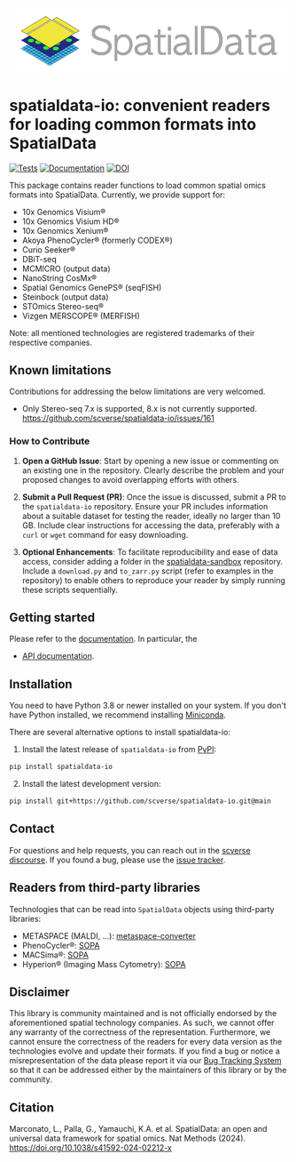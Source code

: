 ![SpatialData banner](https://github.com/scverse/spatialdata/blob/main/docs/_static/img/spatialdata_horizontal.png?raw=true)

# spatialdata-io: convenient readers for loading common formats into SpatialData

[![Tests][badge-tests]][link-tests]
[![Documentation][badge-docs]][link-docs]
[![DOI](https://zenodo.org/badge/544045123.svg)](https://zenodo.org/badge/latestdoi/544045123)

[badge-tests]: https://github.com/scverse/spatialdata-io/actions/workflows/test.yaml/badge.svg
[link-tests]: https://github.com/scverse/spatialdata-io/actions/workflows/test.yaml
[badge-docs]: https://img.shields.io/readthedocs/spatialdata-io

This package contains reader functions to load common spatial omics formats into SpatialData. Currently, we provide support for:

-   10x Genomics Visium®
-   10x Genomics Visium HD®
-   10x Genomics Xenium®
-   Akoya PhenoCycler® (formerly CODEX®)
-   Curio Seeker®
-   DBiT-seq
-   MCMICRO (output data)
-   NanoString CosMx®
-   Spatial Genomics GenePS® (seqFISH)
-   Steinbock (output data)
-   STOmics Stereo-seq®
-   Vizgen MERSCOPE® (MERFISH)

Note: all mentioned technologies are registered trademarks of their respective companies.

## Known limitations

Contributions for addressing the below limitations are very welcomed. 

- Only Stereo-seq 7.x is supported, 8.x is not currently supported. https://github.com/scverse/spatialdata-io/issues/161

### How to Contribute

1. **Open a GitHub Issue**: Start by opening a new issue or commenting on an existing one in the repository. Clearly describe the problem and your proposed changes to avoid overlapping efforts with others.

2. **Submit a Pull Request (PR)**: Once the issue is discussed, submit a PR to the `spatialdata-io` repository. Ensure your PR includes information about a suitable dataset for testing the reader, ideally no larger than 10 GB. Include clear instructions for accessing the data, preferably with a `curl` or `wget` command for easy downloading.

3. **Optional Enhancements**: To facilitate reproducibility and ease of data access, consider adding a folder in the [spatialdata-sandbox](https://github.com/giovp/spatialdata-sandbox) repository. Include a `download.py` and `to_zarr.py` script (refer to examples in the repository) to enable others to reproduce your reader by simply running these scripts sequentially.


## Getting started

Please refer to the [documentation][link-docs]. In particular, the

-   [API documentation][link-api].

## Installation

You need to have Python 3.8 or newer installed on your system. If you don't have
Python installed, we recommend installing [Miniconda](https://docs.conda.io/en/latest/miniconda.html).

There are several alternative options to install spatialdata-io:

1. Install the latest release of `spatialdata-io` from [PyPI](https://pypi.org/project/spatialdata-io/):

```bash
pip install spatialdata-io
```

2. Install the latest development version:

```bash
pip install git+https://github.com/scverse/spatialdata-io.git@main
```

## Contact

For questions and help requests, you can reach out in the [scverse discourse][scverse-discourse].
If you found a bug, please use the [issue tracker][issue-tracker].

## Readers from third-party libraries

Technologies that can be read into `SpatialData` objects using third-party libraries:

-   METASPACE (MALDI, ...): [metaspace-converter](https://github.com/metaspace2020/metaspace-converter)
-   PhenoCycler®: [SOPA](https://github.com/gustaveroussy/sopa)
-   MACSima®: [SOPA](https://github.com/gustaveroussy/sopa)
-   Hyperion® (Imaging Mass Cytometry): [SOPA](https://github.com/gustaveroussy/sopa)

## Disclaimer

This library is community maintained and is not officially endorsed by the aforementioned spatial technology companies. As such, we cannot offer any warranty of the correctness of the representation. Furthermore, we cannot ensure the correctness of the readers for every data version as the technologies evolve and update their formats. If you find a bug or notice a misrepresentation of the data please report it via our [Bug Tracking System](https://github.com/scverse/spatialdata-io/issues?q=sort%3Aupdated-desc+is%3Aissue+is%3Aopen) so that it can be addressed either by the maintainers of this library or by the community.

## Citation

Marconato, L., Palla, G., Yamauchi, K.A. et al. SpatialData: an open and universal data framework for spatial omics. Nat Methods (2024). https://doi.org/10.1038/s41592-024-02212-x

[scverse-discourse]: https://discourse.scverse.org/
[issue-tracker]: https://github.com/scverse/spatialdata-io/issues
[changelog]: https://spatialdata.scverse.org/projects/io/en/latest/changelog.html
[link-docs]: https://spatialdata.scverse.org/projects/io/en/latest/
[link-api]: https://spatialdata.scverse.org/projects/io/en/latest/api.html
